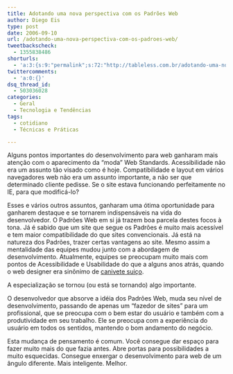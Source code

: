 ```yaml
---
title: Adotando uma nova perspectiva com os Padrões Web
author: Diego Eis
type: post
date: 2006-09-10
url: /adotando-uma-nova-perspectiva-com-os-padroes-web/
tweetbackscheck:
  - 1355838486
shorturls:
  - 'a:3:{s:9:"permalink";s:72:"http://tableless.com.br/adotando-uma-nova-perspectiva-com-os-padroes-web";s:7:"tinyurl";s:26:"http://tinyurl.com/3atblob";s:4:"isgd";s:19:"http://is.gd/H9nf01";}'
twittercomments:
  - 'a:0:{}'
dsq_thread_id:
  - 503036028
categories:
  - Geral
  - Tecnologia e Tendências
tags:
  - cotidiano
  - Técnicas e Práticas

---
```

Alguns pontos importantes do desenvolvimento para web ganharam mais atenção com o aparecimento da &#8220;moda&#8221; Web Standards. Acessibilidade não era um assunto tão visado como é hoje. Compatibilidade e layout em vários navegadores web não era um assunto importante, a não ser que determinado cliente pedisse. Se o site estava funcionando perfeitamente no IE, para que modificá-lo?

Esses e vários outros assuntos, ganharam uma ótima oportunidade para ganharem destaque e se tornarem indispensáveis na vida do desenvolvedor. O Padrões Web em si já trazem boa parcela destes focos à tona. Já é sabido que um site que segue os Padrões é muito mais acessível e tem maior compatibilidade do que sites convencionais. Já está na natureza dos Padrões, trazer certas vantagens ao site. Mesmo assim a mentalidade das equipes mudou junto com a abordagem de desenvolvimento. Atualmente, equipes se preocupam muito mais com pontos de Acessibilidade e Usabilidade do que a alguns anos atrás, quando o web designer era sinônimo de [canivete suiço][1].
  
A especialização se tornou (ou está se tornando) algo importante.

O desenvolvedor que absorve a idéia dos Padrões Web, muda seu nível de desenvolvimento, passando de apenas um &#8220;fazedor de sites&#8221; para um profissional, que se preocupa com o bem estar do usuário e também com a produtividade em seu trabalho. Ele se preocupa com a experiência do usuário em todos os sentidos, mantendo o bom andamento do negócio.
  
Esta mudança de pensamento é comum. Você consegue dar espaço para fazer muito mais do que fazia antes. Abre portas para possibilidades a muito esquecidas. Consegue enxergar o desenvolvimento para web de um ângulo diferente. Mais inteligente. Melhor.

 [1]: http://images.google.com.br/images?q=canivete%20sui%C3%A7o&ie=UTF-8&oe=UTF-8&client=firefox-a&rls=org.mozilla:en-US:official&sa=N&tab=wi